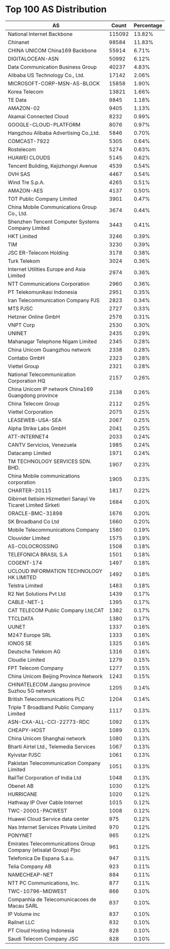 # Top 100 AS Distribution
| AS | Count | Percentage |
|----|----|----|
| National Internet Backbone | 115092 | 13.82% |
| Chinanet | 98584 | 11.83% |
| CHINA UNICOM China169 Backbone | 55914 | 6.71% |
| DIGITALOCEAN-ASN | 50992 | 6.12% |
| Data Communication Business Group | 40237 | 4.83% |
| Alibaba US Technology Co., Ltd. | 17142 | 2.06% |
| MICROSOFT-CORP-MSN-AS-BLOCK | 15858 | 1.90% |
| Korea Telecom | 13821 | 1.66% |
| TE Data | 9845 | 1.18% |
| AMAZON-02 | 9405 | 1.13% |
| Akamai Connected Cloud | 8232 | 0.99% |
| GOOGLE-CLOUD-PLATFORM | 8076 | 0.97% |
| Hangzhou Alibaba Advertising Co.,Ltd. | 5846 | 0.70% |
| COMCAST-7922 | 5305 | 0.64% |
| Rostelecom | 5274 | 0.63% |
| HUAWEI CLOUDS | 5145 | 0.62% |
| Tencent Building, Kejizhongyi Avenue | 4539 | 0.54% |
| OVH SAS | 4467 | 0.54% |
| Wind Tre S.p.A. | 4265 | 0.51% |
| AMAZON-AES | 4137 | 0.50% |
| TOT Public Company Limited | 3901 | 0.47% |
| China Mobile Communications Group Co., Ltd. | 3674 | 0.44% |
| Shenzhen Tencent Computer Systems Company Limited | 3443 | 0.41% |
| HKT Limited | 3246 | 0.39% |
| TIM | 3230 | 0.39% |
| JSC ER-Telecom Holding | 3178 | 0.38% |
| Turk Telekom | 3024 | 0.36% |
| Internet Utilities Europe and Asia Limited | 2974 | 0.36% |
| NTT Communications Corporation | 2960 | 0.36% |
| PT Telekomunikasi Indonesia | 2951 | 0.35% |
| Iran Telecommunication Company PJS | 2823 | 0.34% |
| MTS PJSC | 2727 | 0.33% |
| Hetzner Online GmbH | 2576 | 0.31% |
| VNPT Corp | 2530 | 0.30% |
| UNINET | 2435 | 0.29% |
| Mahanagar Telephone Nigam Limited | 2345 | 0.28% |
| China Unicom Guangzhou network | 2338 | 0.28% |
| Contabo GmbH | 2323 | 0.28% |
| Viettel Group | 2321 | 0.28% |
| National Telecommunication Corporation HQ | 2157 | 0.26% |
| China Unicom IP network China169 Guangdong province | 2138 | 0.26% |
| China Telecom Group | 2112 | 0.25% |
| Viettel Corporation | 2075 | 0.25% |
| LEASEWEB-USA-SEA | 2067 | 0.25% |
| Alpha Strike Labs GmbH | 2041 | 0.25% |
| ATT-INTERNET4 | 2033 | 0.24% |
| CANTV Servicios, Venezuela | 1985 | 0.24% |
| Datacamp Limited | 1971 | 0.24% |
| TM TECHNOLOGY SERVICES SDN. BHD. | 1907 | 0.23% |
| China Mobile communications corporation | 1905 | 0.23% |
| CHARTER-20115 | 1817 | 0.22% |
| Gibirnet Iletisim Hizmetleri Sanayi Ve Ticaret Limited Sirketi | 1684 | 0.20% |
| ORACLE-BMC-31898 | 1676 | 0.20% |
| SK Broadband Co Ltd | 1660 | 0.20% |
| Mobile Telecommunications Company | 1580 | 0.19% |
| Clouvider Limited | 1575 | 0.19% |
| AS-COLOCROSSING | 1508 | 0.18% |
| TELEFONICA BRASIL S.A | 1501 | 0.18% |
| COGENT-174 | 1497 | 0.18% |
| UCLOUD INFORMATION TECHNOLOGY HK LIMITED | 1492 | 0.18% |
| Telstra Limited | 1483 | 0.18% |
| R2 Net Solutions Pvt Ltd | 1439 | 0.17% |
| CABLE-NET-1 | 1395 | 0.17% |
| CAT TELECOM Public Company Ltd,CAT | 1382 | 0.17% |
| TTCLDATA | 1380 | 0.17% |
| UUNET | 1337 | 0.16% |
| M247 Europe SRL | 1333 | 0.16% |
| IONOS SE | 1325 | 0.16% |
| Deutsche Telekom AG | 1316 | 0.16% |
| Cloudie Limited | 1279 | 0.15% |
| FPT Telecom Company | 1277 | 0.15% |
| China Unicom Beijing Province Network | 1243 | 0.15% |
| CHINATELECOM Jiangsu province Suzhou 5G network | 1205 | 0.14% |
| British Telecommunications PLC | 1204 | 0.14% |
| Triple T Broadband Public Company Limited | 1117 | 0.13% |
| ASN-CXA-ALL-CCI-22773-RDC | 1092 | 0.13% |
| CHEAPY-HOST | 1089 | 0.13% |
| China Unicom Shanghai network | 1080 | 0.13% |
| Bharti Airtel Ltd., Telemedia Services | 1067 | 0.13% |
| Kyivstar PJSC | 1061 | 0.13% |
| Pakistan Telecommunication Company Limited | 1051 | 0.13% |
| RailTel Corporation of India Ltd | 1048 | 0.13% |
| Obenet AB | 1030 | 0.12% |
| HURRICANE | 1020 | 0.12% |
| Hathway IP Over Cable Internet | 1015 | 0.12% |
| TWC-20001-PACWEST | 1008 | 0.12% |
| Huawei Cloud Service data center | 975 | 0.12% |
| Nas Internet Services Private Limited | 970 | 0.12% |
| PONYNET | 965 | 0.12% |
| Emirates Telecommunications Group Company (etisalat Group) Pjsc | 961 | 0.12% |
| Telefonica De Espana S.a.u. | 947 | 0.11% |
| Telia Company AB | 923 | 0.11% |
| NAMECHEAP-NET | 884 | 0.11% |
| NTT PC Communications, Inc. | 877 | 0.11% |
| TWC-10796-MIDWEST | 866 | 0.10% |
| Companhia de Telecomunicacoes de Macau SARL | 837 | 0.10% |
| IP Volume inc | 837 | 0.10% |
| Railnet LLC | 832 | 0.10% |
| PT Cloud Hosting Indonesia | 828 | 0.10% |
| Saudi Telecom Company JSC | 828 | 0.10% |
